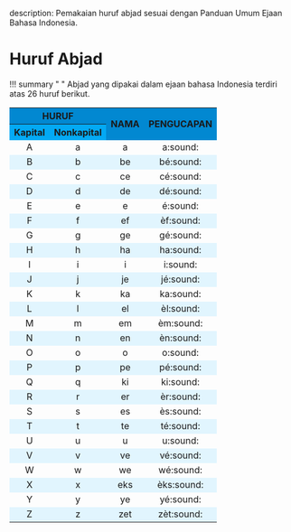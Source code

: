 description: Pemakaian huruf abjad sesuai dengan Panduan Umum Ejaan Bahasa Indonesia.

# Huruf Abjad

!!! summary " "
    Abjad yang dipakai dalam ejaan bahasa Indonesia terdiri atas 26 huruf berikut.

<script src="http://code.responsivevoice.org/responsivevoice.js"></script>

<table markdown="1">
  <tr>
    <th colspan="2" style="text-align:center;font-weight:700; background:#0288D1;">HURUF</th>
    <th rowspan="2" style="text-align:center;vertical-align:middle;font-weight:700;background:#0288D1;">NAMA</th>
    <th rowspan="2" style="text-align:center;vertical-align:middle;font-weight:700;background:#0288D1;">PENGUCAPAN</th>
  </tr>
  <tr>
    <th style="font-weight:700;background:#03A9F4;">Kapital</th>
    <th style="font-weight:700;background:#03A9F4;">Nonkapital</th>
  </tr>
  <tr>
    <td style="text-align: center">A</td>
    <td style="text-align: center">a</td>
    <td style="text-align: center">a</td>
    <td style="text-align: center">a<span class="suara" onclick="responsiveVoice.speak('a', 'Indonesian Female');" type="button" value="Play">:sound:</span></td>
  </tr>
  <tr style="background:#E1F5FE">
    <td style="text-align: center">B</td>
    <td style="text-align: center">b</td>
    <td style="text-align: center">be</td>
    <td style="text-align: center">bé<span class="suara" onclick="responsiveVoice.speak('b', 'Indonesian Female');" type="button" value="Play">:sound:</span></td>
  </tr>
  <tr>
    <td style="text-align: center">C</td>
    <td style="text-align: center">c</td>
    <td style="text-align: center">ce</td>
    <td style="text-align: center">cé<span class="suara" onclick="responsiveVoice.speak('c', 'Indonesian Female');" type="button" value="Play">:sound:</span></td>
  </tr>
  <tr style="background:#E1F5FE">
    <td style="text-align: center">D</td>
    <td style="text-align: center">d</td>
    <td style="text-align: center">de</td>
    <td style="text-align: center">dé<span class="suara" onclick="responsiveVoice.speak('d', 'Indonesian Female');" type="button" value="Play">:sound:</span></td>
  </tr>
  <tr>
    <td style="text-align: center">E</td>
    <td style="text-align: center">e</td>
    <td style="text-align: center">e</td>
    <td style="text-align: center">é<span class="suara" onclick="responsiveVoice.speak('e', 'Indonesian Female');" type="button" value="Play">:sound:</span></td>
  </tr>
  <tr style="background:#E1F5FE">
    <td style="text-align: center">F</td>
    <td style="text-align: center">f</td>
    <td style="text-align: center">ef</td>
    <td style="text-align: center">èf<span class="suara" onclick="responsiveVoice.speak('f', 'Indonesian Female');" type="button" value="Play">:sound:</span></td>
  </tr>
  <tr>
    <td style="text-align: center">G</td>
    <td style="text-align: center">g</td>
    <td style="text-align: center">ge</td>
    <td style="text-align: center">gé<span class="suara" onclick="responsiveVoice.speak('g', 'Indonesian Female');" type="button" value="Play">:sound:</span></td>
  </tr>
  <tr style="background:#E1F5FE">
    <td style="text-align: center">H</td>
    <td style="text-align: center">h</td>
    <td style="text-align: center">ha</td>
    <td style="text-align: center">ha<span class="suara" onclick="responsiveVoice.speak('h', 'Indonesian Female');" type="button" value="Play">:sound:</span></td>
  </tr>
  <tr>
    <td style="text-align: center">I</td>
    <td style="text-align: center">i</td>
    <td style="text-align: center">i</td>
    <td style="text-align: center">i<span class="suara" onclick="responsiveVoice.speak('i', 'Indonesian Female');" type="button" value="Play">:sound:</span></td>
  </tr>
  <tr style="background:#E1F5FE">
    <td style="text-align: center">J</td>
    <td style="text-align: center">j</td>
    <td style="text-align: center">je</td>
    <td style="text-align: center">jé<span class="suara" onclick="responsiveVoice.speak('j', 'Indonesian Female');" type="button" value="Play">:sound:</span></td>
  </tr>
  <tr>
    <td style="text-align: center">K</td>
    <td style="text-align: center">k</td>
    <td style="text-align: center">ka</td>
    <td style="text-align: center">ka<span class="suara" onclick="responsiveVoice.speak('k', 'Indonesian Female');" type="button" value="Play">:sound:</span></td>
  </tr>
  <tr style="background:#E1F5FE">
    <td style="text-align: center">L</td>
    <td style="text-align: center">l</td>
    <td style="text-align: center">el</td>
    <td style="text-align: center">èl<span class="suara" onclick="responsiveVoice.speak('l', 'Indonesian Female');" type="button" value="Play">:sound:</span></td>
  </tr>
  <tr>
    <td style="text-align: center">M</td>
    <td style="text-align: center">m</td>
    <td style="text-align: center">em</td>
    <td style="text-align: center">èm<span class="suara" onclick="responsiveVoice.speak('m', 'Indonesian Female');" type="button" value="Play">:sound:</span></td>
  </tr>
  <tr style="background:#E1F5FE">
    <td style="text-align: center">N</td>
    <td style="text-align: center">n</td>
    <td style="text-align: center">en</td>
    <td style="text-align: center">èn<span class="suara" onclick="responsiveVoice.speak('n', 'Indonesian Female');" type="button" value="Play">:sound:</span></td>
  </tr>
  <tr>
    <td style="text-align: center">O</td>
    <td style="text-align: center">o</td>
    <td style="text-align: center">o</td>
    <td style="text-align: center">o<span class="suara" onclick="responsiveVoice.speak('o', 'Indonesian Female');" type="button" value="Play">:sound:</span></td>
  </tr>
  <tr style="background:#E1F5FE">
    <td style="text-align: center">P</td>
    <td style="text-align: center">p</td>
    <td style="text-align: center">pe</td>
    <td style="text-align: center">pé<span class="suara" onclick="responsiveVoice.speak('p', 'Indonesian Female');" type="button" value="Play">:sound:</span></td>
  </tr>
  <tr>
    <td style="text-align: center">Q</td>
    <td style="text-align: center">q</td>
    <td style="text-align: center">ki</td>
    <td style="text-align: center">ki<span class="suara" onclick="responsiveVoice.speak('q', 'Indonesian Female');" type="button" value="Play">:sound:</span></td>
  </tr>
  <tr style="background:#E1F5FE">
    <td style="text-align: center">R</td>
    <td style="text-align: center">r</td>
    <td style="text-align: center">er</td>
    <td style="text-align: center">èr<span class="suara" onclick="responsiveVoice.speak('r', 'Indonesian Female');" type="button" value="Play">:sound:</span></td>
  </tr>
  <tr>
    <td style="text-align: center">S</td>
    <td style="text-align: center">s</td>
    <td style="text-align: center">es</td>
    <td style="text-align: center">ès<span class="suara" onclick="responsiveVoice.speak('s', 'Indonesian Female');" type="button" value="Play">:sound:</span></td>
  </tr>
  <tr style="background:#E1F5FE">
    <td style="text-align: center">T</td>
    <td style="text-align: center">t</td>
    <td style="text-align: center">te</td>
    <td style="text-align: center">té<span class="suara" onclick="responsiveVoice.speak('t', 'Indonesian Female');" type="button" value="Play">:sound:</span></td>
  </tr>
  <tr>
    <td style="text-align: center">U</td>
    <td style="text-align: center">u</td>
    <td style="text-align: center">u</td>
    <td style="text-align: center">u<span class="suara" onclick="responsiveVoice.speak('u', 'Indonesian Female');" type="button" value="Play">:sound:</span></td>
  </tr>
  <tr style="background:#E1F5FE">
    <td style="text-align: center">V</td>
    <td style="text-align: center">v</td>
    <td style="text-align: center">ve</td>
    <td style="text-align: center">vé<span class="suara" onclick="responsiveVoice.speak('v', 'Indonesian Female');" type="button" value="Play">:sound:</span></td>
  </tr>
  <tr>
    <td style="text-align: center">W</td>
    <td style="text-align: center">w</td>
    <td style="text-align: center">we</td>
    <td style="text-align: center">wé<span class="suara" onclick="responsiveVoice.speak('w', 'Indonesian Female');" type="button" value="Play">:sound:</span></td>
  </tr>
  <tr style="background:#E1F5FE">
    <td style="text-align: center">X</td>
    <td style="text-align: center">x</td>
    <td style="text-align: center">eks</td>
    <td style="text-align: center">èks<span class="suara" onclick="responsiveVoice.speak('x', 'Indonesian Female');" type="button" value="Play">:sound:</span></td>
  </tr>
  <tr>
    <td style="text-align: center">Y</td>
    <td style="text-align: center">y</td>
    <td style="text-align: center">ye</td>
    <td style="text-align: center">yé<span class="suara" onclick="responsiveVoice.speak('y', 'Indonesian Female');" type="button" value="Play">:sound:</span></td>
  </tr>
  <tr style="background:#E1F5FE">
    <td style="text-align: center">Z</td>
    <td style="text-align: center">z</td>
    <td style="text-align: center">zet</td>
    <td style="text-align: center">zèt<span class="suara" onclick="responsiveVoice.speak('z', 'Indonesian Female');" type="button" value="Play">:sound:</span></td>
  </tr>
</table>

